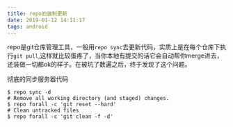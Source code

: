 ```yaml
---
title: repo的强制更新
date: 2019-01-12 14:11:17
tags: android
---
```


repo是git仓库管理工具，一般用`repo sync`去更新代码，实质上是在每个仓库下执行`git pull`,这样就比较蛋疼了，当你本地有提交的话它会自动帮你merge进去，还装做一切都ok的样子。在被坑了数遍之后，终于发现了这个问题。

彻底的同步服务器代码

```shell
$ repo sync -d
# Remove all working directory (and staged) changes.
$ repo forall -c 'git reset --hard'   
# Clean untracked files
$ repo forall -c 'git clean -f -d'
```